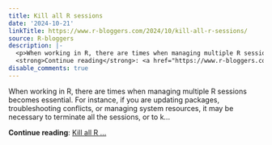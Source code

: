 ```yaml
---
title: Kill all R sessions
date: '2024-10-21'
linkTitle: https://www.r-bloggers.com/2024/10/kill-all-r-sessions/
source: R-bloggers
description: |-
  <p>When working in R, there are times when managing multiple R sessions becomes essential. For instance, if you are updating packages, troubleshooting conflicts, or managing system resources, it may be necessary to terminate all the sessions, or to k...</p>
  <strong>Continue reading</strong>: <a href="https://www.r-bloggers.com/2024/10/kill-all-r-sessions/">Kill all R ...
disable_comments: true
---
```

<p>When working in R, there are times when managing multiple R sessions becomes essential. For instance, if you are updating packages, troubleshooting conflicts, or managing system resources, it may be necessary to terminate all the sessions, or to k...</p>
<strong>Continue reading</strong>: <a href="https://www.r-bloggers.com/2024/10/kill-all-r-sessions/">Kill all R ...